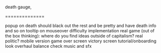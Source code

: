 
death gauge, 


==============

popup on death should black out the rest and be pretty and have death info and so on
tooltip on mouseover
difficulty implementation
real game (out of the box thinking): where do you find ideas outside of capitalism? real politic?
mobile version
game over screen
victory screen
tutorial/onboarding
look overhaul
balance check
music and sfx

